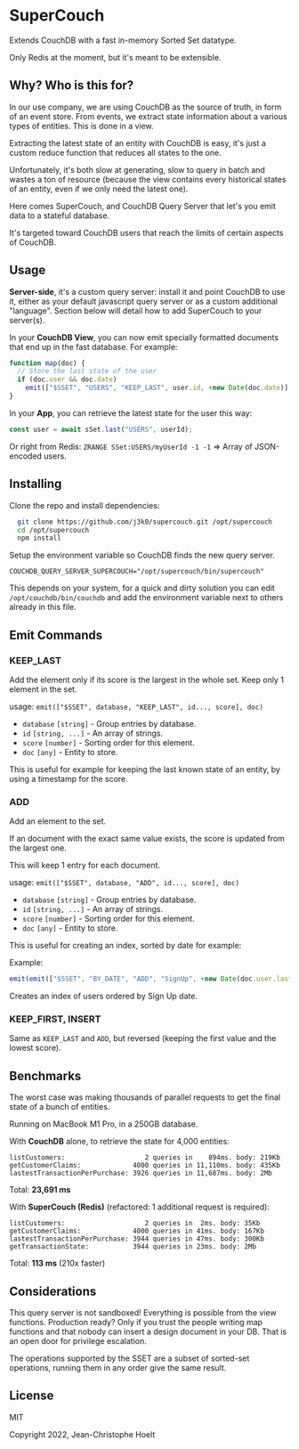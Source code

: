 # SuperCouch

Extends CouchDB with a fast in-memory Sorted Set datatype.

Only Redis at the moment, but it's meant to be extensible.

## Why? Who is this for?

In our use company, we are using CouchDB as the source of truth, in form of an event store. From events, we extract state information about a various types of entities. This is done in a view.

Extracting the latest state of an entity with CouchDB is easy, it's just a custom reduce function that reduces all states to the one.

Unfortunately, it's both slow at generating, slow to query in batch and wastes a ton of resource (because the view contains every historical states of an entity, even if we only need the latest one).

Here comes SuperCouch, and CouchDB Query Server that let's you emit data to a stateful database.

It's targeted toward CouchDB users that reach the limits of certain aspects of CouchDB.

## Usage

**Server-side**, it's a custom query server: install it and point CouchDB to use it, either as your default javascript query server or as a custom additional "language". Section below will detail how to add SuperCouch to your server(s).

In your **CouchDB View**, you can now emit specially formatted documents that end up in the fast database. For example:
```js
function map(doc) {
  // Store the last state of the user
  if (doc.user && doc.date)
    emit(["$SSET", "USERS", "KEEP_LAST", user.id, +new Date(doc.date)], doc.user);
}
```

In your **App**, you can retrieve the latest state for the user this way:
```js
const user = await sSet.last("USERS", userId);
```

Or right from Redis: `ZRANGE SSet:USERS/myUserId -1 -1` &rArr; Array of JSON-encoded users.

## Installing

Clone the repo and install dependencies:

```bash
  git clone https://github.com/j3k0/supercouch.git /opt/supercouch
  cd /opt/supercouch
  npm install
```

Setup the environment variable so CouchDB finds the new query server.
```
COUCHDB_QUERY_SERVER_SUPERCOUCH="/opt/supercouch/bin/supercouch"
```

This depends on your system, for a quick and dirty solution you can edit `/opt/couchdb/bin/couchdb` and add the environment variable next to others already in this file.

## Emit Commands

### KEEP_LAST

Add the element only if its score is the largest in the whole set. Keep only 1 element in the set.

usage: `emit(["$SSET", database, "KEEP_LAST", id..., score], doc)`

 * `database` `[string]` - Group entries by database.
 * `id` `[string, ...]` - An array of strings.
 * `score` `[number]` - Sorting order for this element.
 * `doc` `[any]` - Entity to store.

This is useful for example for keeping the last known state of an entity, by using a timestamp for the score.

### ADD

Add an element to the set.

If an document with the exact same value exists, the score is updated from the largest one.

This will keep 1 entry for each document.

usage: `emit(["$SSET", database, "ADD", id..., score], doc)`

 * `database` `[string]` - Group entries by database.
 * `id` `[string, ...]` - An array of strings.
 * `score` `[number]` - Sorting order for this element.
 * `doc` `[any]` - Entity to store.

This is useful for creating an index, sorted by date for example:

Example:
```js
emit(emit(["$SSET", "BY_DATE", "ADD", "SignUp", +new Date(doc.user.lastLogin), doc.user.id)`
```

Creates an index of users ordered by Sign Up date.

### KEEP_FIRST, INSERT

Same as `KEEP_LAST` and `ADD`, but reversed (keeping the first value and the lowest score).

## Benchmarks

The worst case was making thousands of parallel requests to get the final state of a bunch of entities.

Running on MacBook M1 Pro, in a 250GB database.

With **CouchDB** alone, to retrieve the state for 4,000 entities:
```
listCustomers:                    2 queries in    894ms. body: 219Kb
getCustomerClaims:             4000 queries in 11,110ms. body: 435Kb
lastestTransactionPerPurchase: 3926 queries in 11,687ms. body: 2Mb
```
Total: **23,691 ms**

With **SuperCouch (Redis)** (refactored: 1 additional request is required):
```
listCustomers:                    2 queries in  2ms. body: 35Kb
getCustomerClaims:             4000 queries in 41ms. body: 167Kb
lastestTransactionPerPurchase: 3944 queries in 47ms. body: 300Kb
getTransactionState:           3944 queries in 23ms. body: 2Mb
```
Total: **113 ms** (210x faster)

## Considerations

This query server is not sandboxed! Everything is possible from the view functions. Production ready? Only if you trust the people writing map functions and that nobody can insert a design document in your DB. That is an open door for privilege escalation.

The operations supported by the SSET are a subset of sorted-set operations, running them in any order give the same result.

## License

MIT

Copyright 2022, Jean-Christophe Hoelt
